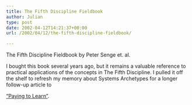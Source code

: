 ```yaml
---
title: The Fifth Discipline Fieldbook
author: Julian
type: post
date: 2002-04-12T14:21:37+00:00
url: /2002/04/12/the-fifth-discipline-fieldbook/

---
```

<amazonlink asin="1857880609">The Fifth Discipline Fieldbook</amazonlink> by Peter Senge et. al.
  
<!-- <img src="https://images-eu.amazon.com/images/P/1857880609.02.LZZZZZZZ.gif" width="75", height="100"> -->I bought this book several years ago, but it remains a valuable reference to practical applications of the concepts in <amazonlink asin="0712656871">The Fifth Discipline</amazonlink>. I pulled it off the shelf to refresh my memory about Systems Archetypes for a longer follow-up article to 

[&#8220;Paying to Learn&#8221;][1].

 [1]: https://www.synesthesia.co.uk/blog/archives//000044.html#000044